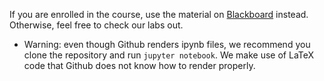 If you are enrolled in the course, use the material on [Blackboard](//blackboard.uva.nl) instead.
Otherwise, feel free to check our labs out. 

* Warning: even though Github renders ipynb files, we recommend you clone the repository and run `jupyter notebook`. We make use of LaTeX code that Github does not know how to render properly. 


